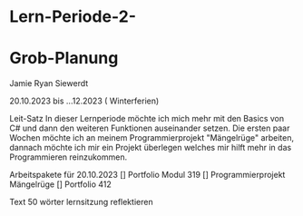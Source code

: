 # Lern-Periode-2-
# Grob-Planung
Jamie Ryan Siewerdt

20.10.2023 bis ...12.2023 ( Winterferien)

Leit-Satz
In dieser Lernperiode möchte ich mich mehr mit den Basics von C# und dann den weiteren Funktionen auseinander setzen. Die ersten paar Wochen möchte ich an meinem Programmierprojekt "Mängelrüge" arbeiten, dannach möchte ich mir ein Projekt überlegen welches mir hilft mehr in das Programmieren reinzukommen. 

Arbeitspakete für 20.10.2023
[] Portfolio Modul 319 
[] Programmierprojekt Mängelrüge 
[] Portfolio 412

Text 50 wörter lernsitzung reflektieren
